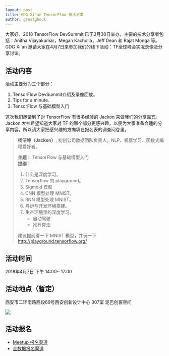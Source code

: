 ```yaml
---
layout: post
title: GDG Xi'an TensorFlow 技术分享
author: greatghoul
---
```


大家好，2018 TensorFlow DevSummit 已于3月30日举办，主要的技术分享者包括：Anitha Vijayakumar，Megan Kacholia，Jeff Dean 和 Rajat Monga 等。GDG Xi'an 邀请大家在4月7日来参加我们的线下活动：TF全球峰会实况录像及分享讨论。

## 活动内容

活动主要分为三个部分：

1. TensorFlow DevSummit介绍及录像回放。
2. Tips for a minute.
3. TensorFlow 与基础模型入门

这次我们邀请到了对 TensorFlow 有很多经验的 Jackon 来做我们的分享嘉宾。Jackon 大神希望知道大家对 TF 的哪个部分更感兴趣，以便为大家准备合适的分享内容。所以请大家把感兴趣的方向填在报名表的调查问卷里。

> **杨洁坤（Jackon）**, 初创公司数据团队负责人。NLP、机器学习、函数式编程爱好者。  
>  
> **主题：** TensorFlow 与基础模型入门  
> **提纲：**  
> 1. 什么是深度学习。
> 2. Tensorflow 的 playground。
> 3. Sigmoid 模型
> 3. CNN 模型处理 MNIST。
> 4. RNN 模型处理 MNIST。
> 5. 丹炉与开发环境搭建。
> 6. 生产环境里的深度学习。
>     - 自动驾驶
>     - 推荐算法
> 
> 建议提前看一下 MNIST 模型，并玩一下 http://playground.tensorflow.org/

## 活动时间

2018年4月7日 下午 14:00~ 17:00

## 活动地点（暂定）

西安市二环南路西段69号西安创新设计中心 307室 泥巴创客空间

![](https://s1.ax1x.com/2018/04/02/CS9jds.png)

## 活动报名

 * [Meetup 报名渠道](https://www.meetup.com/GDG-Xian/events/248795654/)
 * [金数据报名渠道](https://jinshuju.net/f/0hDKrb)
